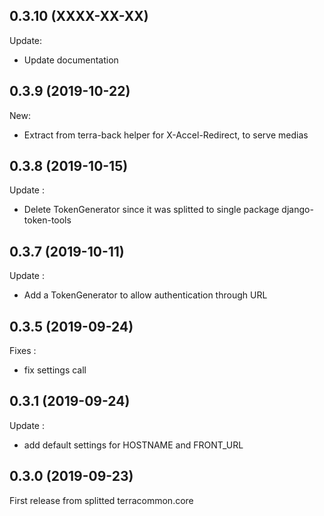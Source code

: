 0.3.10 (XXXX-XX-XX)
-------------------

Update:

* Update documentation

0.3.9 (2019-10-22)
-------------------

New:

* Extract from terra-back helper for X-Accel-Redirect, to serve medias

0.3.8  (2019-10-15)
-------------------

Update :

* Delete TokenGenerator since it was splitted to single package django-token-tools

0.3.7  (2019-10-11)
-------------------

Update :

* Add a TokenGenerator to allow authentication through URL

0.3.5  (2019-09-24)
-------------------

Fixes :

* fix settings call

0.3.1  (2019-09-24)
-------------------

Update :

* add default settings for HOSTNAME and FRONT_URL

0.3.0  (2019-09-23)
-------------------

First release from splitted terracommon.core

